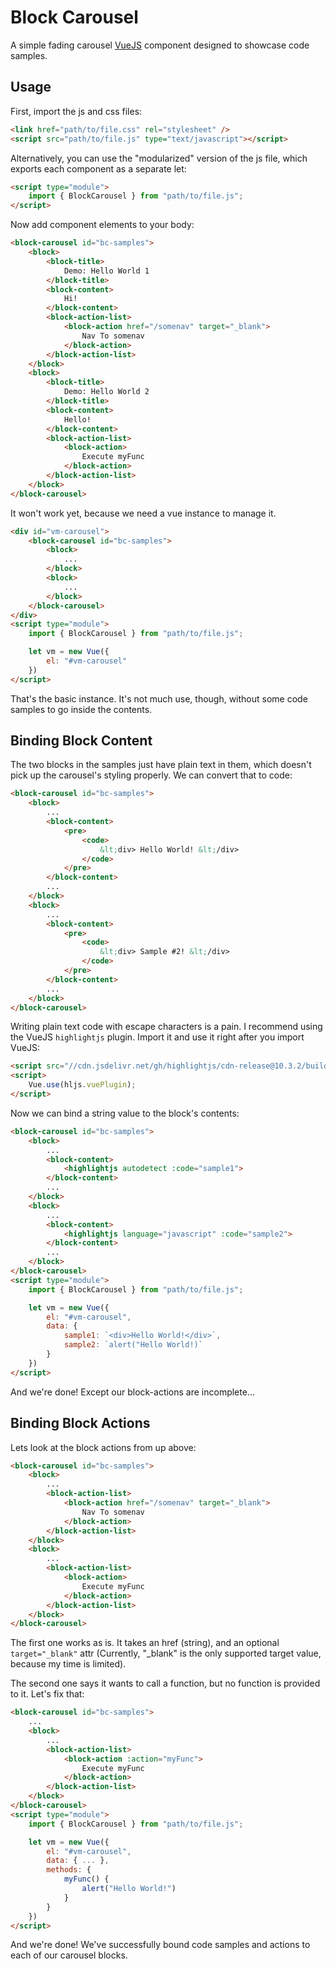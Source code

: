 # Block Carousel
A simple fading carousel [VueJS](https://vuejs.org) component designed to showcase code samples.

## Usage
First, import the js and css files:

```html
<link href="path/to/file.css" rel="stylesheet" />
<script src="path/to/file.js" type="text/javascript"></script>
```

Alternatively, you can use the "modularized" version of the js file, which exports each component as a separate let:

```html
<script type="module">
    import { BlockCarousel } from "path/to/file.js";
</script>
```

Now add component elements to your body:

```html
<block-carousel id="bc-samples">
    <block>
        <block-title>
            Demo: Hello World 1
        </block-title>
        <block-content>
            Hi!
        </block-content>
        <block-action-list>
            <block-action href="/somenav" target="_blank">
                Nav To somenav
            </block-action>
        </block-action-list>
    </block>
    <block>
        <block-title>
            Demo: Hello World 2
        </block-title>
        <block-content>
            Hello!
        </block-content>
        <block-action-list>
            <block-action>
                Execute myFunc
            </block-action>
        </block-action-list>
    </block>
</block-carousel>
```

It won't work yet, because we need a vue instance to manage it.

```html
<div id="vm-carousel">
    <block-carousel id="bc-samples">
        <block>
            ...
        </block>
        <block>
            ...
        </block>
    </block-carousel>
</div>
<script type="module">
    import { BlockCarousel } from "path/to/file.js";

    let vm = new Vue({
        el: "#vm-carousel"
    })
</script>
```

That's the basic instance. It's not much use, though, without some code samples to go inside the contents.

## Binding Block Content
The two blocks in the samples just have plain text in them, which doesn't pick up the carousel's styling properly. We can convert that to code:

```html
<block-carousel id="bc-samples">
    <block>
        ...
        <block-content>
            <pre>
                <code>
                    &lt;div> Hello World! &lt;/div>
                </code>
            </pre>
        </block-content>
        ...
    </block>
    <block>
        ...
        <block-content>
            <pre>
                <code>
                    &lt;div> Sample #2! &lt;/div>
                </code>
            </pre>
        </block-content>
        ...
    </block>
</block-carousel>
```

Writing plain text code with escape characters is a pain. I recommend using the VueJS `highlightjs` plugin. Import it and use it right after you import VueJS:

```html
<script src="//cdn.jsdelivr.net/gh/highlightjs/cdn-release@10.3.2/build/highlight.min.js"></script>
<script>
    Vue.use(hljs.vuePlugin);
</script>
```

Now we can bind a string value to the block's contents:

```html
<block-carousel id="bc-samples">
    <block>
        ...
        <block-content>
            <highlightjs autodetect :code="sample1">
        </block-content>
        ...
    </block>
    <block>
        ...
        <block-content>
            <highlightjs language="javascript" :code="sample2">
        </block-content>
        ...
    </block>
</block-carousel>
<script type="module">
    import { BlockCarousel } from "path/to/file.js";

    let vm = new Vue({
        el: "#vm-carousel",
        data: {
            sample1: `<div>Hello World!</div>`,
            sample2: `alert("Hello World!)`
        }
    })
</script>
```

And we're done! Except our block-actions are incomplete...

## Binding Block Actions
Lets look at the block actions from up above:

```html
<block-carousel id="bc-samples">
    <block>
        ...
        <block-action-list>
            <block-action href="/somenav" target="_blank">
                Nav To somenav
            </block-action>
        </block-action-list>
    </block>
    <block>
        ...
        <block-action-list>
            <block-action>
                Execute myFunc
            </block-action>
        </block-action-list>
    </block>
</block-carousel>
```

The first one works as is. It takes an href (string), and an optional `target="_blank"` attr (Currently, "_blank" is the only supported target value, because my time is limited).
  

The second one says it wants to call a function, but no function is provided to it. Let's fix that:

```html
<block-carousel id="bc-samples">
    ...
    <block>
        ...
        <block-action-list>
            <block-action :action="myFunc">
                Execute myFunc
            </block-action>
        </block-action-list>
    </block>
</block-carousel>
<script type="module">
    import { BlockCarousel } from "path/to/file.js";

    let vm = new Vue({
        el: "#vm-carousel",
        data: { ... },
        methods: {
            myFunc() {
                alert("Hello World!")
            }
        }
    })
</script>
```

And we're done! We've successfully bound code samples and actions to each of our carousel blocks. 

